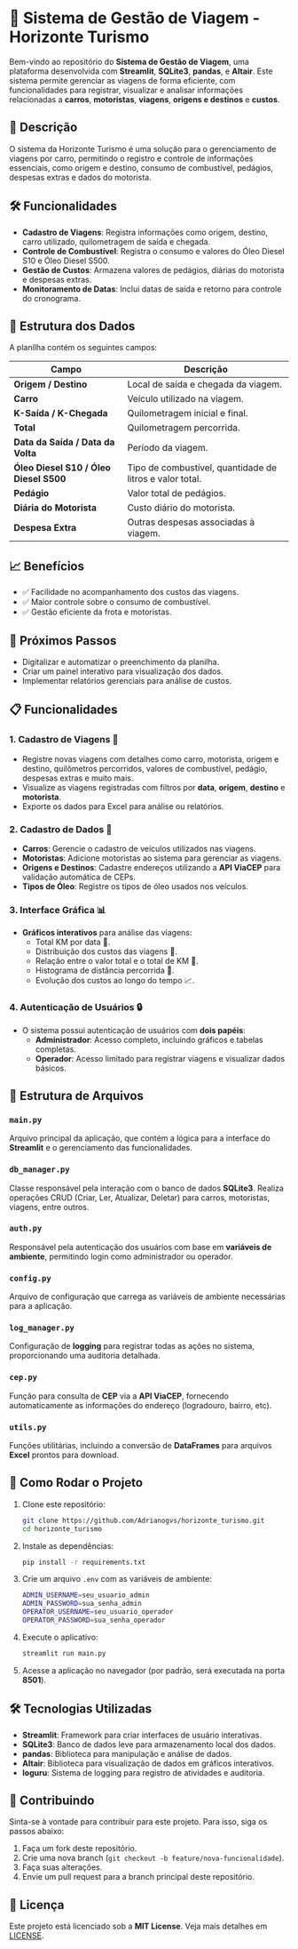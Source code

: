 
# 🚗 **Sistema de Gestão de Viagem - Horizonte Turismo**

Bem-vindo ao repositório do **Sistema de Gestão de Viagem**, uma plataforma desenvolvida com **Streamlit**, **SQLite3**, **pandas**, e **Altair**. Este sistema permite gerenciar as viagens de forma eficiente, com funcionalidades para registrar, visualizar e analisar informações relacionadas a **carros**, **motoristas**, **viagens**, **origens e destinos** e **custos**.

## 📌 **Descrição**
O sistema da Horizonte Turismo é uma solução para o gerenciamento de viagens por carro, permitindo o registro e controle de informações essenciais, como origem e destino, consumo de combustível, pedágios, despesas extras e dados do motorista.

## 🛠️ **Funcionalidades**
- **Cadastro de Viagens**: Registra informações como origem, destino, carro utilizado, quilometragem de saída e chegada.
- **Controle de Combustível**: Registra o consumo e valores do Óleo Diesel S10 e Óleo Diesel S500.
- **Gestão de Custos**: Armazena valores de pedágios, diárias do motorista e despesas extras.
- **Monitoramento de Datas**: Inclui datas de saída e retorno para controle do cronograma.

## 📄 **Estrutura dos Dados**
A planilha contém os seguintes campos:

| Campo                       | Descrição                                              |
|-----------------------------|--------------------------------------------------------|
| **Origem / Destino**         | Local de saída e chegada da viagem.                    |
| **Carro**                    | Veículo utilizado na viagem.                           |
| **K-Saída / K-Chegada**      | Quilometragem inicial e final.                         |
| **Total**                    | Quilometragem percorrida.                              |
| **Data da Saída / Data da Volta** | Período da viagem.                                  |
| **Óleo Diesel S10 / Óleo Diesel S500** | Tipo de combustível, quantidade de litros e valor total. |
| **Pedágio**                  | Valor total de pedágios.                               |
| **Diária do Motorista**      | Custo diário do motorista.                             |
| **Despesa Extra**            | Outras despesas associadas à viagem.                   |

## 📈 **Benefícios**
- ✅ Facilidade no acompanhamento dos custos das viagens.
- ✅ Maior controle sobre o consumo de combustível.
- ✅ Gestão eficiente da frota e motoristas.

## 🚀 **Próximos Passos**
- Digitalizar e automatizar o preenchimento da planilha.
- Criar um painel interativo para visualização dos dados.
- Implementar relatórios gerenciais para análise de custos.

## 📋 **Funcionalidades**

### 1. **Cadastro de Viagens** 🚙
   - Registre novas viagens com detalhes como carro, motorista, origem e destino, quilômetros percorridos, valores de combustível, pedágio, despesas extras e muito mais.
   - Visualize as viagens registradas com filtros por **data**, **origem**, **destino** e **motorista**.
   - Exporte os dados para Excel para análise ou relatórios.

### 2. **Cadastro de Dados** 📝
   - **Carros**: Gerencie o cadastro de veículos utilizados nas viagens.
   - **Motoristas**: Adicione motoristas ao sistema para gerenciar as viagens.
   - **Origens e Destinos**: Cadastre endereços utilizando a **API ViaCEP** para validação automática de CEPs.
   - **Tipos de Óleo**: Registre os tipos de óleo usados nos veículos.

### 3. **Interface Gráfica** 📊
   - **Gráficos interativos** para análise das viagens:
     - Total KM por data 📅.
     - Distribuição dos custos das viagens 💸.
     - Relação entre o valor total e o total de KM 🚗.
     - Histograma de distância percorrida 📏.
     - Evolução dos custos ao longo do tempo 📈.

### 4. **Autenticação de Usuários** 🔒
   - O sistema possui autenticação de usuários com **dois papéis**:
     - **Administrador**: Acesso completo, incluindo gráficos e tabelas completas.
     - **Operador**: Acesso limitado para registrar viagens e visualizar dados básicos.

## 📁 **Estrutura de Arquivos**

### `main.py`
Arquivo principal da aplicação, que contém a lógica para a interface do **Streamlit** e o gerenciamento das funcionalidades.

### `db_manager.py`
Classe responsável pela interação com o banco de dados **SQLite3**. Realiza operações CRUD (Criar, Ler, Atualizar, Deletar) para carros, motoristas, viagens, entre outros.

### `auth.py`
Responsável pela autenticação dos usuários com base em **variáveis de ambiente**, permitindo login como administrador ou operador.

### `config.py`
Arquivo de configuração que carrega as variáveis de ambiente necessárias para a aplicação.

### `log_manager.py`
Configuração de **logging** para registrar todas as ações no sistema, proporcionando uma auditoria detalhada.

### `cep.py`
Função para consulta de **CEP** via a **API ViaCEP**, fornecendo automaticamente as informações do endereço (logradouro, bairro, etc).

### `utils.py`
Funções utilitárias, incluindo a conversão de **DataFrames** para arquivos **Excel** prontos para download.

## 🚀 **Como Rodar o Projeto**

1. Clone este repositório:
   ```bash
   git clone https://github.com/Adrianogvs/horizonte_turismo.git
   cd horizonte_turismo
   ```

2. Instale as dependências:
   ```bash
   pip install -r requirements.txt
   ```

3. Crie um arquivo `.env` com as variáveis de ambiente:
   ```bash
   ADMIN_USERNAME=seu_usuario_admin
   ADMIN_PASSWORD=sua_senha_admin
   OPERATOR_USERNAME=seu_usuario_operador
   OPERATOR_PASSWORD=sua_senha_operador
   ```

4. Execute o aplicativo:
   ```bash
   streamlit run main.py
   ```

5. Acesse a aplicação no navegador (por padrão, será executada na porta **8501**).

## 🛠️ **Tecnologias Utilizadas**

- **Streamlit**: Framework para criar interfaces de usuário interativas.
- **SQLite3**: Banco de dados leve para armazenamento local dos dados.
- **pandas**: Biblioteca para manipulação e análise de dados.
- **Altair**: Biblioteca para visualização de dados em gráficos interativos.
- **loguru**: Sistema de logging para registro de atividades e auditoria.

## 🤝 **Contribuindo**

Sinta-se à vontade para contribuir para este projeto. Para isso, siga os passos abaixo:
1. Faça um fork deste repositório.
2. Crie uma nova branch (`git checkout -b feature/nova-funcionalidade`).
3. Faça suas alterações.
4. Envie um pull request para a branch principal deste repositório.

## 📜 **Licença**

Este projeto está licenciado sob a **MIT License**. Veja mais detalhes em [LICENSE](LICENSE).
